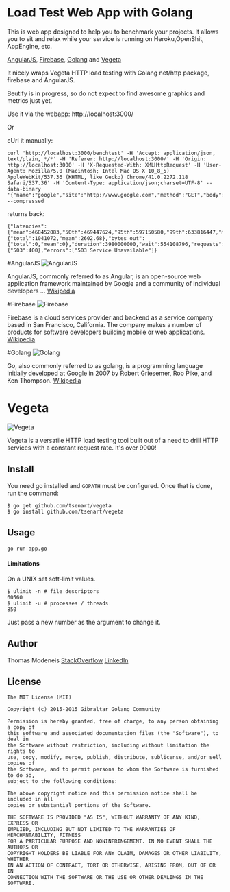 # Load Test Web App with Golang
This is web app designed to help you to benchmark your projects.
It allows you to sit and relax while your service is running on Heroku,OpenShit, AppEngine, etc.

[AngularJS](https://angularjs.org/), [Firebase](http://firebaseio.com), [Golang](golang.org) and [Vegeta](https://github.com/tsenart/vegeta)

It nicely wraps Vegeta HTTP load testing with Golang net/http package, firebase and AngularJS.

Beutify is in progress, so do not expect to find awesome graphics and metrics just yet.


Use it via the webapp: http://localhost:3000/

Or

cUrl it manually:
```
curl 'http://localhost:3000/benchtest' -H 'Accept: application/json, text/plain, */*' -H 'Referer: http://localhost:3000/' -H 'Origin: http://localhost:3000' -H 'X-Requested-With: XMLHttpRequest' -H 'User-Agent: Mozilla/5.0 (Macintosh; Intel Mac OS X 10_8_5) AppleWebKit/537.36 (KHTML, like Gecko) Chrome/41.0.2272.118 Safari/537.36' -H 'Content-Type: application/json;charset=UTF-8' --data-binary '{"name":"google","site":"http://www.google.com","method":"GET","body":"","duration":"4"}' --compressed
```

returns back:
```
{"latencies":{"mean":468452083,"50th":469447624,"95th":597150580,"99th":633816447,"max":690458106},"bytes_in":{"total":1041072,"mean":2602.68},"bytes_out":{"total":0,"mean":0},"duration":3980000000,"wait":554108796,"requests":400,"rate":100.50251256281408,"success":0,"status_codes":{"503":400},"errors":["503 Service Unavailable"]}
```

#AngularJS
![AngularJS](http://upload.wikimedia.org/wikipedia/commons/thumb/c/ca/AngularJS_logo.svg/250px-AngularJS_logo.svg.png)

AngularJS, commonly referred to as Angular, is an open-source web application framework maintained by Google and a community of individual developers ...
[Wikipedia](http://en.wikipedia.org/wiki/AngularJS)

#Firebase
![Firebase](http://upload.wikimedia.org/wikipedia/en/b/bd/Firebase_Logo.png)

Firebase is a cloud services provider and backend as a service company based in San Francisco, California. The company makes a number of products for software developers building mobile or web applications.
[Wikipedia](http://en.wikipedia.org/wiki/Firebase)

#Golang
![Golang](http://upload.wikimedia.org/wikipedia/commons/thumb/2/23/Golang.png/300px-Golang.png)

Go, also commonly referred to as golang, is a programming language initially developed at Google in 2007 by Robert Griesemer, Rob Pike, and Ken Thompson.
[Wikipedia](http://en.wikipedia.org/wiki/Go_%28programming_language%29)


# Vegeta
![Vegeta](http://fc09.deviantart.net/fs49/i/2009/198/c/c/ssj2_vegeta_by_trunks24.jpg)

Vegeta is a versatile HTTP load testing tool built out of a need to drill
HTTP services with a constant request rate. It's over 9000!

## Install
You need go installed and `GOPATH` must be configured. Once that is done, run the
command:
```shell
$ go get github.com/tsenart/vegeta
$ go install github.com/tsenart/vegeta
```

## Usage
```shell
go run app.go
```

#### Limitations
On a UNIX set soft-limit values.
```shell
$ ulimit -n # file descriptors
60560
$ ulimit -u # processes / threads
850
```
Just pass a new number as the argument to change it.


## Author
Thomas Modeneis
[StackOverflow](https://careers.stackoverflow.com/thomasmodeneis)
[LinkedIn](https://uk.linkedin.com/in/thomasmodeneis)

## License
```
The MIT License (MIT)

Copyright (c) 2015-2015 Gibraltar Golang Community

Permission is hereby granted, free of charge, to any person obtaining a copy of
this software and associated documentation files (the "Software"), to deal in
the Software without restriction, including without limitation the rights to
use, copy, modify, merge, publish, distribute, sublicense, and/or sell copies of
the Software, and to permit persons to whom the Software is furnished to do so,
subject to the following conditions:

The above copyright notice and this permission notice shall be included in all
copies or substantial portions of the Software.

THE SOFTWARE IS PROVIDED "AS IS", WITHOUT WARRANTY OF ANY KIND, EXPRESS OR
IMPLIED, INCLUDING BUT NOT LIMITED TO THE WARRANTIES OF MERCHANTABILITY, FITNESS
FOR A PARTICULAR PURPOSE AND NONINFRINGEMENT. IN NO EVENT SHALL THE AUTHORS OR
COPYRIGHT HOLDERS BE LIABLE FOR ANY CLAIM, DAMAGES OR OTHER LIABILITY, WHETHER
IN AN ACTION OF CONTRACT, TORT OR OTHERWISE, ARISING FROM, OUT OF OR IN
CONNECTION WITH THE SOFTWARE OR THE USE OR OTHER DEALINGS IN THE SOFTWARE.
```
